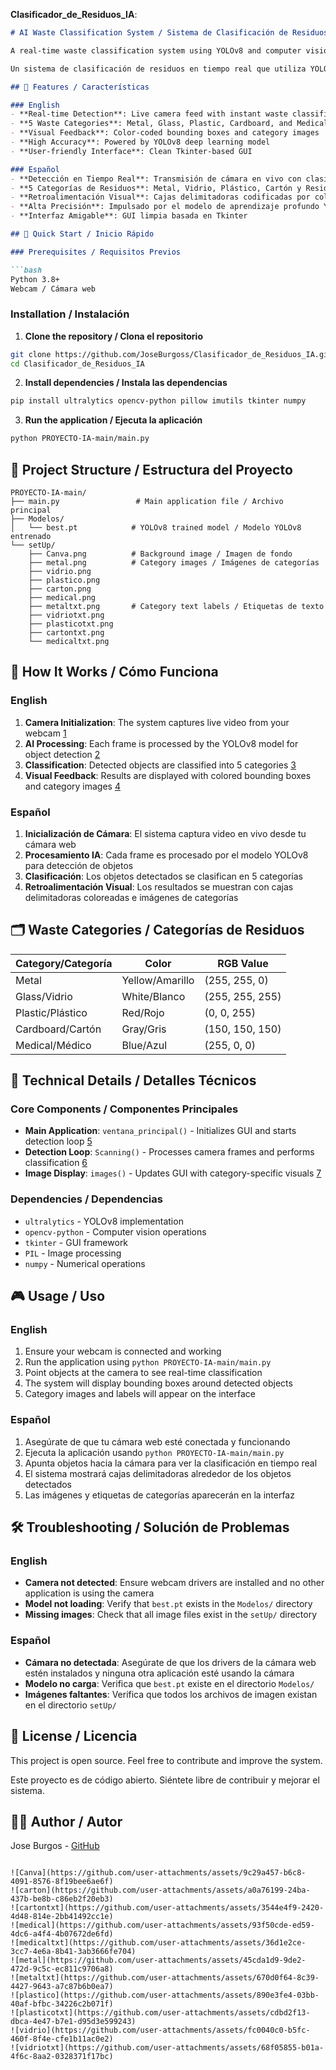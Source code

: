 **Clasificador_de_Residuos_IA**:

```markdown
# AI Waste Classification System / Sistema de Clasificación de Residuos con IA

A real-time waste classification system using YOLOv8 and computer vision to identify and categorize different types of waste materials.

Un sistema de clasificación de residuos en tiempo real que utiliza YOLOv8 y visión por computadora para identificar y categorizar diferentes tipos de materiales de desecho.

## 🌟 Features / Características

### English
- **Real-time Detection**: Live camera feed with instant waste classification
- **5 Waste Categories**: Metal, Glass, Plastic, Cardboard, and Medical waste
- **Visual Feedback**: Color-coded bounding boxes and category images
- **High Accuracy**: Powered by YOLOv8 deep learning model
- **User-friendly Interface**: Clean Tkinter-based GUI

### Español
- **Detección en Tiempo Real**: Transmisión de cámara en vivo con clasificación instantánea
- **5 Categorías de Residuos**: Metal, Vidrio, Plástico, Cartón y Residuos médicos
- **Retroalimentación Visual**: Cajas delimitadoras codificadas por colores e imágenes de categorías
- **Alta Precisión**: Impulsado por el modelo de aprendizaje profundo YOLOv8
- **Interfaz Amigable**: GUI limpia basada en Tkinter

## 🚀 Quick Start / Inicio Rápido

### Prerequisites / Requisitos Previos

```bash
Python 3.8+
Webcam / Cámara web
```

### Installation / Instalación

1. **Clone the repository / Clona el repositorio**
```bash
git clone https://github.com/JoseBurgoss/Clasificador_de_Residuos_IA.git
cd Clasificador_de_Residuos_IA
```

2. **Install dependencies / Instala las dependencias**
```bash
pip install ultralytics opencv-python pillow imutils tkinter numpy
```

3. **Run the application / Ejecuta la aplicación**
```bash
python PROYECTO-IA-main/main.py
```

## 📁 Project Structure / Estructura del Proyecto

```
PROYECTO-IA-main/
├── main.py                 # Main application file / Archivo principal
├── Modelos/
│   └── best.pt            # YOLOv8 trained model / Modelo YOLOv8 entrenado
└── setUp/
    ├── Canva.png          # Background image / Imagen de fondo
    ├── metal.png          # Category images / Imágenes de categorías
    ├── vidrio.png
    ├── plastico.png
    ├── carton.png
    ├── medical.png
    ├── metaltxt.png       # Category text labels / Etiquetas de texto
    ├── vidriotxt.png
    ├── plasticotxt.png
    ├── cartontxt.png
    └── medicaltxt.png
```

## 🎯 How It Works / Cómo Funciona

### English
1. **Camera Initialization**: The system captures live video from your webcam [1](#0-0) 
2. **AI Processing**: Each frame is processed by the YOLOv8 model for object detection [2](#0-1) 
3. **Classification**: Detected objects are classified into 5 categories [3](#0-2) 
4. **Visual Feedback**: Results are displayed with colored bounding boxes and category images [4](#0-3) 

### Español
1. **Inicialización de Cámara**: El sistema captura video en vivo desde tu cámara web
2. **Procesamiento IA**: Cada frame es procesado por el modelo YOLOv8 para detección de objetos
3. **Clasificación**: Los objetos detectados se clasifican en 5 categorías
4. **Retroalimentación Visual**: Los resultados se muestran con cajas delimitadoras coloreadas e imágenes de categorías

## 🗂️ Waste Categories / Categorías de Residuos

| Category/Categoría | Color | RGB Value |
|-------------------|-------|-----------|
| Metal | Yellow/Amarillo | (255, 255, 0) |
| Glass/Vidrio | White/Blanco | (255, 255, 255) |
| Plastic/Plástico | Red/Rojo | (0, 0, 255) |
| Cardboard/Cartón | Gray/Gris | (150, 150, 150) |
| Medical/Médico | Blue/Azul | (255, 0, 0) |

## 🔧 Technical Details / Detalles Técnicos

### Core Components / Componentes Principales

- **Main Application**: `ventana_principal()` - Initializes GUI and starts detection loop [5](#0-4) 
- **Detection Loop**: `Scanning()` - Processes camera frames and performs classification [6](#0-5) 
- **Image Display**: `images()` - Updates GUI with category-specific visuals [7](#0-6) 

### Dependencies / Dependencias

- `ultralytics` - YOLOv8 implementation
- `opencv-python` - Computer vision operations
- `tkinter` - GUI framework
- `PIL` - Image processing
- `numpy` - Numerical operations

## 🎮 Usage / Uso

### English
1. Ensure your webcam is connected and working
2. Run the application using `python PROYECTO-IA-main/main.py`
3. Point objects at the camera to see real-time classification
4. The system will display bounding boxes around detected objects
5. Category images and labels will appear on the interface

### Español
1. Asegúrate de que tu cámara web esté conectada y funcionando
2. Ejecuta la aplicación usando `python PROYECTO-IA-main/main.py`
3. Apunta objetos hacia la cámara para ver la clasificación en tiempo real
4. El sistema mostrará cajas delimitadoras alrededor de los objetos detectados
5. Las imágenes y etiquetas de categorías aparecerán en la interfaz

## 🛠️ Troubleshooting / Solución de Problemas

### English
- **Camera not detected**: Ensure webcam drivers are installed and no other application is using the camera
- **Model not loading**: Verify that `best.pt` exists in the `Modelos/` directory
- **Missing images**: Check that all image files exist in the `setUp/` directory

### Español
- **Cámara no detectada**: Asegúrate de que los drivers de la cámara web estén instalados y ninguna otra aplicación esté usando la cámara
- **Modelo no carga**: Verifica que `best.pt` existe en el directorio `Modelos/`
- **Imágenes faltantes**: Verifica que todos los archivos de imagen existan en el directorio `setUp/`

## 📄 License / Licencia

This project is open source. Feel free to contribute and improve the system.

Este proyecto es de código abierto. Siéntete libre de contribuir y mejorar el sistema.

## 👨‍💻 Author / Autor

Jose Burgos - [GitHub](https://github.com/JoseBurgoss)
```

![Canva](https://github.com/user-attachments/assets/9c29a457-b6c8-4091-8576-8f19bee6ae6f)
![carton](https://github.com/user-attachments/assets/a0a76199-24ba-437b-be8b-c86eb2f20eb3)
![cartontxt](https://github.com/user-attachments/assets/3544e4f9-2420-4d48-814e-2bb41492cc1e)
![medical](https://github.com/user-attachments/assets/93f50cde-ed59-4dc6-a4f4-4b07672de6fd)
![medicaltxt](https://github.com/user-attachments/assets/36d1e2ce-3cc7-4e6a-8b41-3ab3666fe704)
![metal](https://github.com/user-attachments/assets/45cda1d9-9de2-472d-9c5c-ec811c9706a8)
![metaltxt](https://github.com/user-attachments/assets/670d0f64-8c39-4427-9643-a7c87b6b0ea7)
![plastico](https://github.com/user-attachments/assets/890e3fe4-03bb-40af-bfbc-34226c2b071f)
![plasticotxt](https://github.com/user-attachments/assets/cdbd2f13-dbca-4e47-b7e1-d95d3e599243)
![vidrio](https://github.com/user-attachments/assets/fc0040c0-b5fc-460f-8f4e-cfe1b11ac0e2)
![vidriotxt](https://github.com/user-attachments/assets/68f05855-b01a-4f6c-8aa2-0328371f17bc)
